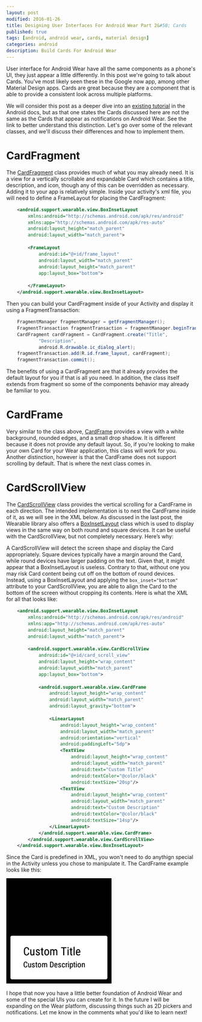 ```yaml
---
layout: post
modified: 2016-01-26
title: Designing User Interfaces For Android Wear Part 2&#58; Cards
published: true
tags: [android, android wear, cards, material design]
categories: android
description: Build Cards For Android Wear
---
```


User interface for Android Wear have all the same components as a phone's UI, they just appear a little differently. In this post we're going to talk about Cards. You've most likely seen these in the Google now app, among other Material Design apps. Cards are great because they are a component that is able to provide a consistent look across multiple platforms.

We will consider this post as a deeper dive into an [existing tutorial](http://developer.android.com/training/wearables/ui/cards.html) in the Android docs, but as that one states the Cards discussed here are not the same as the Cards that appear as notifications on Android Wear. See the link to better understand this distinction. Let's go over some of the relevant classes, and we'll discuss their differences and how to implement them.

<!--more-->

# CardFragment
The [CardFragment](http://developer.android.com/reference/android/support/wearable/view/CardFragment.html) class provides much of what you may already need. It is a view for a vertically scrollable and expandable Card which contains a title, description, and icon, though any of this can be overridden as necessary. Adding it to your app is relatively simple. Inside your activity's xml file, you will need to define a FrameLayout for placing the CardFragment:

```xml
    <android.support.wearable.view.BoxInsetLayout
        xmlns:android="http://schemas.android.com/apk/res/android"
        xmlns:app="http://schemas.android.com/apk/res-auto"
        android:layout_height="match_parent"
        android:layout_width="match_parent">
     
        <FrameLayout
            android:id="@+id/frame_layout"
            android:layout_width="match_parent"
            android:layout_height="match_parent"
            app:layout_box="bottom">
     
        </FrameLayout>
    </android.support.wearable.view.BoxInsetLayout>
```

Then you can build your CardFragment inside of your Activity and display it using a FragmentTransaction:

```java
    FragmentManager fragmentManager = getFragmentManager();
    FragmentTransaction fragmentTransaction = fragmentManager.beginTransaction();
    CardFragment cardFragment = CardFragment.create("Title",
            "Description",
            android.R.drawable.ic_dialog_alert);
    fragmentTransaction.add(R.id.frame_layout, cardFragment);
    fragmentTransaction.commit();
```

The benefits of using a CardFragment are that it already provides the default layout for you if that is all you need. In addition, the class itself extends from fragment so some of the components behavior may already be familiar to you.

# CardFrame

Very similar to the class above, [CardFrame](http://developer.android.com/reference/android/support/wearable/view/CardFrame.html) provides a view with a white background, rounded edges, and a small drop shadow. It is different because it does not provide any default layout. So, if you're looking to make your own Card for your Wear application, this class will work for you. Another distinction, however is that the CardFrame does not support scrolling by default. That is where the next class comes in.

# CardScrollView

The [CardScrollView](http://developer.android.com/reference/android/support/wearable/view/CardScrollView.html) class provides the vertical scrolling for a CardFrame in each direction. The intended implementation is to nest the CardFrame inside of it, as we will see in the XML below. As discussed in the last post, the Wearable library also offers a [BoxInsetLayout](http://developer.android.com/reference/android/support/wearable/view/BoxInsetLayout.html) class which is used to display views in the same way on both round and square devices. It can be useful with the CardScrollView, but not completely necessary. Here’s why:

A CardScrollView will detect the screen shape and display the Card appropriately. Square devices typically have a margin around the Card, while round devices have larger padding on the text. Given that, it might appear that a BoxInsetLayout is useless. Contrary to that, without one you may risk Card content being cut off on the bottom of round devices. Instead, using a BoxInsetLayout and applying the `box_inset="bottom"` attribute to your CardScrollView, you are able to align the Card to the bottom of the screen without cropping its contents. Here is what the XML for all that looks like:

```xml
    <android.support.wearable.view.BoxInsetLayout
        xmlns:android="http://schemas.android.com/apk/res/android"
        xmlns:app="http://schemas.android.com/apk/res-auto"
        android:layout_height="match_parent"
        android:layout_width="match_parent">
     
        <android.support.wearable.view.CardScrollView
            android:id="@+id/card_scroll_view"
            android:layout_height="wrap_content"
            android:layout_width="match_parent"
            app:layout_box="bottom">
     
            <android.support.wearable.view.CardFrame
                android:layout_height="wrap_content"
                android:layout_width="match_parent"
                android:layout_gravity="bottom">
     
                <LinearLayout
                    android:layout_height="wrap_content"
                    android:layout_width="match_parent"
                    android:orientation="vertical"
                    android:paddingLeft="5dp">
                    <TextView
                        android:layout_height="wrap_content"
                        android:layout_width="match_parent"
                        android:text="Custom Title"
                        android:textColor="@color/black"
                        android:textSize="20sp"/>
                    <TextView
                        android:layout_height="wrap_content"
                        android:layout_width="match_parent"
                        android:text="Custom Description"
                        android:textColor="@color/black"
                        android:textSize="14sp"/>
                </LinearLayout>
            </android.support.wearable.view.CardFrame>
        </android.support.wearable.view.CardScrollView>
    </android.support.wearable.view.BoxInsetLayout>
```

Since the Card is predefined in XML, you won't need to do anythign special in the Activity unless you chose to manipulate it. The CardFrame example looks like this:

![CardFrame](/images/square_card.png)

I hope that now you have a little better foundation of Android Wear and some of the special UIs you can create for it. In the future I will be expanding on the Wear platform, discussing things such as 2D pickers and notifications. Let me know in the comments what you'd like to learn next!